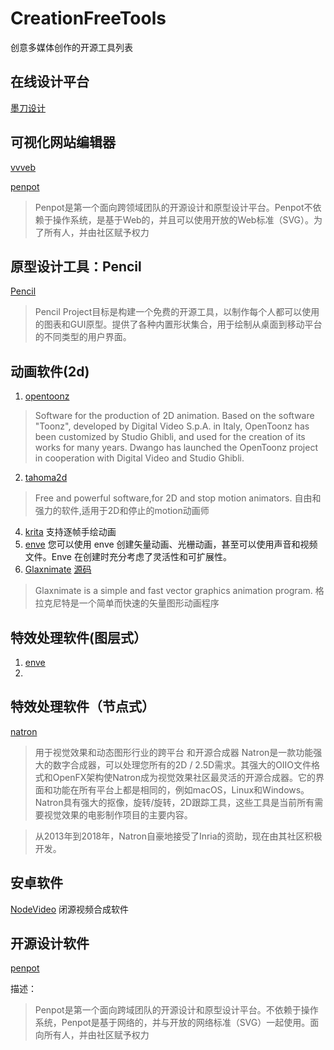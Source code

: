 # CreationFreeTools
创意多媒体创作的开源工具列表
## 在线设计平台
[墨刀设计](https://modao.cc/brand)
## 可视化网站编辑器
[vvveb](https://www.vvveb.com/vvvebjs/editor.html)

[penpot](https://penpot.app/)<br>
> Penpot是第一个面向跨领域团队的开源设计和原型设计平台。Penpot不依赖于操作系统，是基于Web的，并且可以使用开放的Web标准（SVG）。为了所有人，并由社区赋予权力
##  原型设计工具：Pencil
[Pencil](http://pencil.evolus.vn/)

> Pencil Project目标是构建一个免费的开源工具，以制作每个人都可以使用的图表和GUI原型。提供了各种内置形状集合，用于绘制从桌面到移动平台的不同类型的用户界面。

## 动画软件(2d)
1. [opentoonz](https://opentoonz.github.io/e/) 
> Software for the production of 2D animation.
Based on the software "Toonz", developed by Digital Video S.p.A. in Italy, OpenToonz has been customized by Studio Ghibli, and used for the creation of its works for many years. Dwango has launched the OpenToonz project in cooperation with Digital Video and Studio Ghibli.
2. [tahoma2d](https://tahoma2d.org/)
> Free and powerful software,for 2D and stop motion animators.
> 自由和强力的软件,适用于2D和停止的motion动画师
4. [krita](https://krita.org/) 支持逐帧手绘动画
5. [enve](https://maurycyliebner.github.io/") 您可以使用 enve 创建矢量动画、光栅动画，甚至可以使用声音和视频文件。Enve 在创建时充分考虑了灵活性和可扩展性。
6. [Glaxnimate](https://glaxnimate.mattbas.org/#) [源码](https://gitlab.com/mattbas/glaxnimate)
> Glaxnimate is a simple and fast vector graphics animation program.
> 格拉克尼特是一个简单而快速的矢量图形动画程序

## 特效处理软件(图层式）
<ol>
  <li><a href="https://maurycyliebner.github.io/">enve</a></li>
  <li></li>
</ol>

## 特效处理软件（节点式）
[natron](https://natrongithub.github.io/)

> 用于视觉效果和动态图形行业的跨平台
和开源合成器
Natron是一款功能强大的数字合成器，可以处理您所有的2D / 2.5D需求。其强大的OIIO文件格式和OpenFX架构使Natron成为视觉效果社区最灵活的开源合成器。它的界面和功能在所有平台上都是相同的，例如macOS，Linux和Windows。Natron具有强大的抠像，旋转/旋转，2D跟踪工具，这些工具是当前所有需要视觉效果的电影制作项目的主要内容。

> 从2013年到2018年，Natron自豪地接受了Inria的资助，现在由其社区积极开发。
## 安卓软件
[NodeVideo](https://www.nodevideo.cn/) 闭源视频合成软件

## 开源设计软件
[penpot](https://penpot.app/)

描述：
> Penpot是第一个面向跨域团队的开源设计和原型设计平台。不依赖于操作系统，Penpot是基于网络的，并与开放的网络标准（SVG）一起使用。面向所有人，并由社区赋予权力

